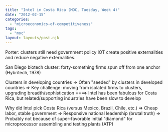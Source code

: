 ```yaml
---
title: "Intel in Costa Rica (MOC, Tuesday, Week 4)"
date: "2012-02-15"
categories: 
  - "microeconomics-of-competitiveness"
tags: 
  - "moc"
layout: layouts/post.njk
---
```


Porter: clusters still need government policy IOT create positive externalities and reduce negative externalities.

San Diego biotech cluster: forty-something firms spun off from one anchor (Hybritech, 1978)

Clusters in developing countries => Often "seeded" by clusters in developed countries => Key challenge: moving from isolated firms to clusters, upgrading breadth/sophistication ====> Intel has been fabulous for Costa Rica, but related/supporting industries have been slow to develop

Why did Intel pick Costa Rica (versus Mexico, Brazil, Chile, etc.) => Cheap labor, stable government => Responsive national leadership (brutal truth) => Probably not because of super-favorable initial "diamond" for microprocessor assembling and testing plants (ATP)

